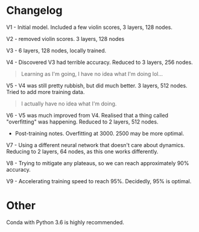 # Changelog
V1 - Initial model. Included a few violin scores, 3 layers, 128 nodes.

V2 - removed violin scores. 3 layers, 128 nodes

V3 - 6 layers, 128 nodes, locally trained.

V4 - Discovered V3 had terrible accuracy. Reduced to 3 layers, 256 nodes.
> Learning as I'm going, I have no idea what I'm doing lol...

V5 - V4 was still pretty rubbish, but did much better. 3 layers, 512 nodes. Tried to add more training data.
> I actually have no idea what I'm doing.

V6 - V5 was much improved from V4. Realised that a thing called "overfitting" was happening. Reduced to 2 layers, 512 nodes.
- Post-training notes. Overfitting at 3000. 2500 may be more optimal.

V7 - Using a different neural network that doesn't care about dynamics. Reducing to 2 layers, 64 nodes, as this one works differently.

V8 - Trying to mitigate any plateaus, so we can reach approximately 90% accuracy.

V9 - Accelerating training speed to reach 95%. Decidedly, 95% is optimal.

# Other
Conda with Python 3.6 is highly recommended.
